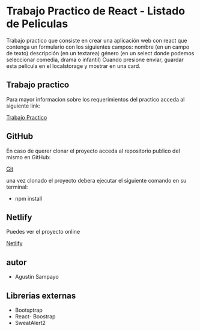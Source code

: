 # Trabajo Practico de React - Listado de Peliculas

Trabajo practico que consiste en crear una aplicación web con react que contenga un formulario con los siguientes campos:
nombre (en un campo de texto)
descripción (en un textarea)
género (en un select donde podemos seleccionar comedia, drama o infantil)
Cuando presione enviar, guardar esta película en el localstorage y mostrar en una card.

## Trabajo practico

Para mayor informacion sobre los requerimientos del practico acceda al siguiente link:

[Trabajo Practico](https://docs.google.com/document/d/1yFK09NIwbUug5p0M_q1ESPXH4xaCS9sNqzYEOehxoJc/edit#)

## GitHub

En caso de querer clonar el proyecto acceda al repositorio publico del mismo en GitHub:

[Git](https://github.com/agustines82/TpReact10-AltaPeliculas)

una vez clonado el proyecto debera ejecutar el siguiente comando en su terminal:

-   npm install

## Netlify

Puedes ver el proyecto online

[Netlify](https://gorgeous-chaja-6cc041.netlify.app/)

## autor

-   Agustin Sampayo

## Librerias externas

-   Bootsptrap
-   React- Boostrap
-   SweatAlert2
